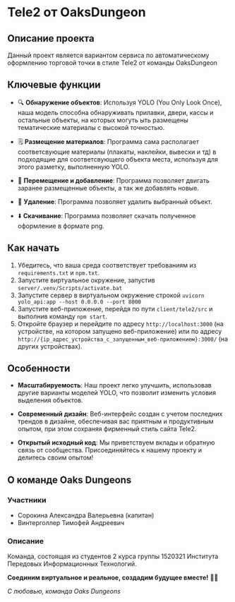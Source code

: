 # Tele2 от OaksDungeon
## Описание проекта

Данный проект является вариантом сервиса по автоматическому оформлению торговой точки в стиле Tele2 от команды OaksDungeon

## Ключевые функции

- 🔍 **Обнаружение объектов**: Используя YOLO (You Only Look Once), наша модель способна обнаруживать прилавки, двери, кассы и остальные объекты, на которых могуть ыть размещены тематические материалы с высокой точностью.
  
- 🗒️ **Размещение материалов**: Программа сама располагает соответсвующие материалы (плакаты, наклейки, вывески и тд) в подходящие для соответсвующего объекта места, используя для этого разметку, выполненную YOLO.

- 🫳 **Перемещение и добавление**: Программа позволяет двигать заранее размещенные объекты, а так же добавлять новые.

- 🚮 **Удаление**: Программа позволяет удалить выбранный объект.

- ⬇️ **Скачивание**: Программа позволяет скачать полученное оформление в формате png.

## Как начать

1. Убедитесь, что ваша среда соответствует требованиям из `requirements.txt` и `npm.txt`.
2. Запустите виртуальное окружение, запустив `server/.venv/Scripts/activate.bat`
3. Запустите сервер в виртуальном окружение строкой `uvicorn yolo_api:app --host 0.0.0.0 --port 8000`
4. Запустите веб-приложение, перейдя по пути `client/tele2/src` и выполнив команду `npm start`.
5. Откройте браузер и перейдите по адресу `http://localhost:3000` (на устройстве, на котором запущено веб-приложение) или по адресу `http://{ip_адрес_устройства_с_запущенным_веб-приложением}:3000/` (на других устройствах).

## Особенности

- **Масштабируемость**: Наш проект легко улучшить, использовав другие варианты моделей YOLO, что позволит изменить условия выделения объектов.

- **Современный дизайн**: Веб-интерфейс создан с учетом последних трендов в дизайне, обеспечивая вас приятным и продуктивным опытом, при этом сохраняя фирменный стиль сайта Tele2.

- **Открытый исходный код**: Мы приветствуем вклады и обратную связь от сообщества. Присоединяйтесь к нашему проекту и делитесь своим опытом!

## О команде Oaks Dungeons
### Участники
- Сорокина Александра Валерьевна (капитан)
- Винтерголлер Тимофей Андреевич

### Описание
Команда, состоящая из студентов 2 курса группы 1520321 Института Передовых Информационных Технологий.

**Соединим виртуальное и реальное, создадим будущее вместе!** 🚀🌟

*С любовью, команда Oaks Dungeons*
